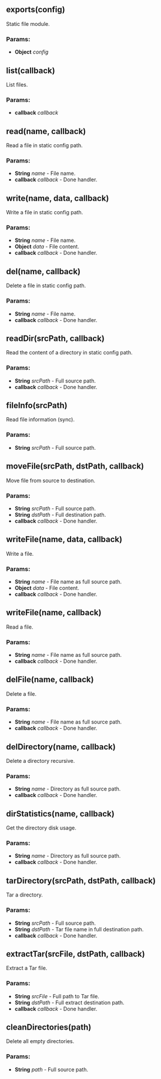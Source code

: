 

<!-- Start lib/file.module.js -->

## exports(config)

Static file module.

### Params:

* **Object** *config* 

## list(callback)

List files.

### Params:

* **callback** *callback* 

## read(name, callback)

Read a file in static config path.

### Params:

* **String** *name* - File name.
* **callback** *callback* - Done handler.

## write(name, data, callback)

Write a file in static config path.

### Params:

* **String** *name* - File name.
* **Object** *data* - File content.
* **callback** *callback* - Done handler.

## del(name, callback)

Delete a file in static config path.

### Params:

* **String** *name* - File name.
* **callback** *callback* - Done handler.

## readDir(srcPath, callback)

Read the content of a directory in static config path.

### Params:

* **String** *srcPath* - Full source path.
* **callback** *callback* - Done handler.

## fileInfo(srcPath)

Read file information (sync).

### Params:

* **String** *srcPath* - Full source path.

## moveFile(srcPath, dstPath, callback)

Move file from source to destination.

### Params:

* **String** *srcPath* - Full source path.
* **String** *dstPath* - Full destination path.
* **callback** *callback* - Done handler.

## writeFile(name, data, callback)

Write a file.

### Params:

* **String** *name* - File name as full source path.
* **Object** *data* - File content.
* **callback** *callback* - Done handler.

## writeFile(name, callback)

Read a file.

### Params:

* **String** *name* - File name as full source path.
* **callback** *callback* - Done handler.

## delFile(name, callback)

Delete a file.

### Params:

* **String** *name* - File name as full source path.
* **callback** *callback* - Done handler.

## delDirectory(name, callback)

Delete a directory recursive.

### Params:

* **String** *name* - Directory as full source path.
* **callback** *callback* - Done handler.

## dirStatistics(name, callback)

Get the directory disk usage.

### Params:

* **String** *name* - Directory as full source path.
* **callback** *callback* - Done handler.

## tarDirectory(srcPath, dstPath, callback)

Tar a directory.

### Params:

* **String** *srcPath* - Full source path.
* **String** *dstPath* - Tar file name in full destination path.
* **callback** *callback* - Done handler.

## extractTar(srcFile, dstPath, callback)

Extract a Tar file.

### Params:

* **String** *srcFile* - Full path to Tar file.
* **String** *dstPath* - Full extract destination path.
* **callback** *callback* - Done handler.

## cleanDirectories(path)

Delete all empty directories.

### Params:

* **String** *path* - Full source path.

<!-- End lib/file.module.js -->

